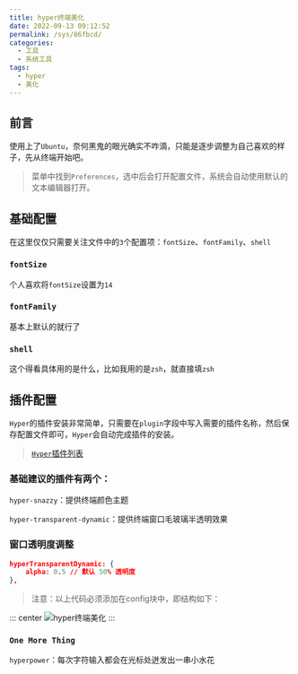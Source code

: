 ```yaml
---
title: hyper终端美化
date: 2022-09-13 09:12:52
permalink: /sys/86fbcd/
categories:
  - 工具
  - 系统工具
tags:
  - hyper
  - 美化
---
```


## 前言

使用上了`Ubuntu`，奈何黑鬼的眼光确实不咋滴，只能是逐步调整为自己喜欢的样子，先从终端开始吧。

<!-- more -->

> 菜单中找到`Preferences`，选中后会打开配置文件，系统会自动使用默认的文本编辑器打开。

## 基础配置

在这里仅仅只需要关注文件中的`3`个配置项：`fontSize`、`fontFamily`、`shell`

### `fontSize`

个人喜欢将`fontSize`设置为`14`

### `fontFamily`

基本上默认的就行了

### `shell`

这个得看具体用的是什么，比如我用的是`zsh`，就直接填`zsh`

## 插件配置

`Hyper`的插件安装非常简单，只需要在`plugin`字段中写入需要的插件名称，然后保存配置文件即可，`Hyper`会自动完成插件的安装。

> [`Hyper`插件列表](https://hyper.is/plugins)

### 基础建议的插件有两个：

`hyper-snazzy`：提供终端颜色主题

`hyper-transparent-dynamic`：提供终端窗口毛玻璃半透明效果

### 窗口透明度调整

``` json
hyperTransparentDynamic: {
    alpha: 0.5 // 默认 50% 透明度
},
```

> 注意：以上代码必须添加在config块中，即结构如下：

::: center
![hyper终端美化](https://symbol-node.oss-cn-shanghai.aliyuncs.com/%E7%B3%BB%E7%BB%9F/Linux/12.png)
:::

### `One More Thing`

`hyperpower`：每次字符输入都会在光标处迸发出一串小水花